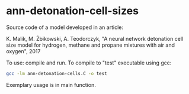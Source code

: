 # ann-detonation-cell-sizes
Source code of a model developed in an article:

K. Malik, M. Żbikowski, A. Teodorczyk, "A neural network detonation cell size model for hydrogen, methane and propane mixtures with air and oxygen", 2017

To use: compile and run. To compile to "test" executable using gcc:
```bash
gcc -lm ann-detonation-cells.C -o test
```
Exemplary usage is in main function.
